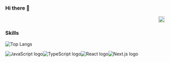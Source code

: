 ### Hi there 👋
<div align="right">
<a href="https://hits.seeyoufarm.com">
  <img src="https://hits.seeyoufarm.com/api/count/incr/badge.svg?url=https%3A%2F%2Fgithub.com%2FRalto13%2Fhit-counter&title=🥸&count_bg=%23FFFFFF&title_bg=%23000000" width="20"/>
</a>
</div>



### Skills

![Top Langs](https://github-readme-stats.vercel.app/api/top-langs/?username=ralto13&hide_progress=true&theme=dark)

<img src="https://img.shields.io/badge/-black?logo=javascript&logoColor=F7DF1E&logoOnly=true" alt="JavaScript logo" /><img src="https://img.shields.io/badge/-black?logo=typescript&logoColor=3178C6&logoOnly=true" alt="TypeScript logo" /><img src="https://img.shields.io/badge/-black?logo=react&logoColor=61DAFB&logoOnly=true" alt="React logo" /><img src="https://img.shields.io/badge/-black?logo=next.js&logoColor=000000&logoOnly=true" alt="Next.js logo" />
<!--
**Ralto13/Ralto13** is a ✨ _special_ ✨ repository because its `README.md` (this file) appears on your GitHub profile.

Here are some ideas to get you started:

- 🔭 I’m currently working on ...
- 🌱 I’m currently learning ...
- 👯 I’m looking to collaborate on ...
- 🤔 I’m looking for help with ...
- 💬 Ask me about ...
- 📫 How to reach me: ...
- 😄 Pronouns: ...
- ⚡ Fun fact: ...
-->

